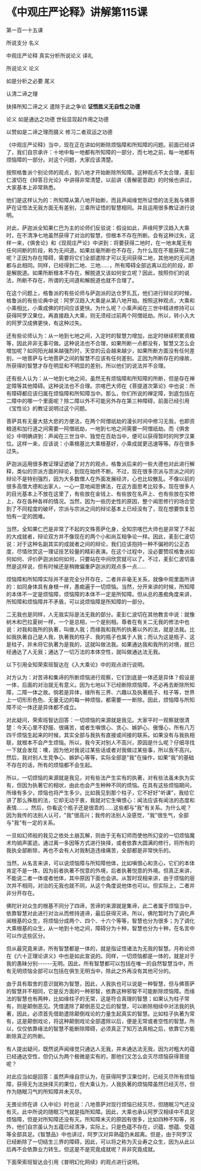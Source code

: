 # 《中观庄严论释》讲解第115课

第一百一十五课

所说支分 名义

中观庄严论释 真实分析所说论义 译礼

所说论义 论义

如是分析之必要 尾义

认清二谛之理

抉择所知二谛之义 遣除于此之争论 **证悟胜义无自性之功德**

论义 如是通达之功德 世俗显现起作用之功德

以赞如是二谛之理而摄义 修习二者双运之功德

《中观庄严论释》当中，现在正在讲如何断除烦恼障和所知障的问题。前面已经讲了，我们自宗承许：十地中每一地都有所知障的一部分，而七地之前，每一地都有烦恼障的一部分。对这个问题，大家应该清楚。

按照格鲁派个别论师的观点，到八地才开始断除所知障。这种观点不太合理，麦彭仁波切在《辩答日光论》中讲得非常清楚，以前讲《善解密意疏》的时候也讲过，大家基本上非常熟悉。

他们是这样认为的：所知障从第八地开始断，而且声闻缘觉所证悟的法无我与佛菩萨在证悟法无我方面无有差别，三乘所证悟的智慧相同。并且运用很多教证进行说明。

对此，萨迦派全知果仁巴为主的论师们反驳说：假设如此，声缘阿罗汉趋入大乘时，在不清净七地虽然获得了对治的智慧，但根本不存在所断。会有这种过失，这样一来，《俱舍论》和《现观庄严论》中讲到：将要获得二地时，在一地末尾无有任何间断的阶段，称为无间道。如果丝毫所断也不存在，为什么现在不能获得二地呢？正因为存在障碍，需要将它们全部遣除才可以无间获得二地，其他地的无间道都与此相同。同样，已经得到二地、三地......，所有障碍全部远离以后的阶段，即是解脱道。如果所断根本不存在，解脱道又该如何安立呢？因此，按照你们的说法，所断不存在，所谓的无间道和解脱道也就不合理了。

在这个问题上，格鲁派的有些论师与萨迦派的达仓罗扎瓦，他们进行辩论的时候，格鲁派的有些论典中说：阿罗汉趋入大乘是从第八地开始。按照这种观点，大乘和小乘相比，小乘成佛的时间应该更快。为什么呢？小乘声闻在三世中精进修持可以获得阿罗汉果位，再直接趋入大乘，则无须经过前两个阿僧祇劫。所以，转小入大的阿罗汉成佛更快，有这种过失。

还有些论师认为：从一地到七地之间，入定时的智慧力增加，出定时继续积累资粮等，因此并非无事可做。这种说法也不合理，如果所断一点都没有，智慧又怎么会增加呢？如同阳光越来越强烈时，天空的云会越来越少，如果所断方面没有任何差别，一地菩萨与七地菩萨之间的智慧不应该有任何差别。正因为所断存在的缘故，所获得的智慧才存在明显和不明显的差别，所以他们的说法并不合理。

还有些人认为：从一地到七地之间，虽然无有烦恼障和所知障的所断，但是存在禅定障等其他障碍。这种说法也不合理。宗喀巴大师在《菩提道次第论》中也说：所有障碍都应该归属在烦恼障和所知障当中。那么，你们所说的禅定障，到底包括在二障中的哪一个里面呢？除二障以外不可能另外存在第三种障碍，前面已经引用《宝性论》的教证说明过这个问题。

菩萨具有无量大慈大悲的方便法，在两个阿僧祇劫的漫长时间中修习无我，也即资粮道和加行道之间需要一阿僧祇劫，一地到七地之间需要一阿僧祇劫。而《俱舍论》中明确讲到：声闻在三世当中、独觉在百劫当中，便可以获得暂时的阿罗汉果位。这样一来，应该说：小乘根基比大乘根基好，小乘成就更迅速等等。存在很多过失。

萨迦派运用很多教证理证遮破了对方的观点，格鲁派后来的一些大德也对此进行解释，类似的宗派方面的辩论，到现在始终不断。不过，现在很多宗派与宗派之间的辩论不是特别强烈，因为大多数僧人在外面发展经济，心也比较散乱。不像以前的很多高僧大德和出家人，一心一意地闻思佛法，在这方面思考比较多。现在很多人的目光基本上不放在这里了，有些放在金钱上、有些放在名声上、也有些放在实修上，存在各种各样的情况。当然，因为一些历史性的原因，整个闻思修行的场合受到了不同程度的破坏，宗派与宗派之间的辩论基本上已经没有了，现在想要恢复恐怕有一定的困难。

当然，全知果仁巴是非常了不起的文殊菩萨化身，全知宗喀巴大师也是非常了不起的大成就者，辩论双方并不像现在的两个小和尚互相争论一样。因此，麦彭仁波切说：对于这种名副其实的成就者之间的辩论，我们应该抱持一种不偏袒的公正态度，尽情欣赏这一理证技艺较量的精彩表演。在这个过程中，没必要赞叹格鲁派如何如何、评价萨迦派如何如何，只要站在中间欣赏就可以了。不过，麦彭仁波切虽然是这样说，但有时候还是稍微偏重萨迦派的观点多一点......

烦恼障和所知障实际并不是完全分开存在，二者并非毫无关系，就像中观里面所讲的：如同身体具有身根一样，愚痴遍于一切烦恼。当然，分开来讲的时候，所知障的本体不一定是烦恼障，烦恼障的本体不一定是所知障。但从总的愚痴角度来讲，所知障和烦恼障并不矛盾，可以说烦恼障是所知障的一部分。

二无我也是同样，人无我实际是法无我的部分。麦彭仁波切在其他教言中说：就像树木和巴拉夏树一样，一个是总相，一个是别相。尊者在有关二无我的修法中也说：对我和我所的执著，叫做人我；而缘我和我所的执著以外的法，就是法我。比如我执著自己是人我，执著我的柱子、我的瓶子也属于人我；而认为这是瓶子、这是柱子，并未将它执著为是我的，这就叫做法我。如果通达我和我所的对境，就已经通达了人无我；通达了一切万法的本体空性，就叫做通达法无我。

以下引用全知荣索班智达在《入大乘论》中的观点进行说明。

对方认为：对苦谛和集谛的所断烦恼进行观察，它们到底是一体还是异体？假设是一体，后面的对治就无有意义。因为七地以下已经断除烦恼障，不必再去断除所知障，二障一体之故。倘若是异体，缘所有三界、六趣以及执著瓶子、柱子等，世界上一切形形色色、无量无边的每一种烦恼，都需要一一断除。因此，烦恼障与所知障不论一体还是异体都不成立。

对此疑问，荣索班智达回答：一切烦恼的来源就是我见。大家平时一观察就很清楚：今天心里不舒服、很痛苦，或者生嗔恨心、贪心、嫉妒心、傲慢心，所有八万四千烦恼生起来的时候，其实全部与我执有直接或间接的联系。如果没有与我执相联，就根本不会产生烦恼。所以，我今天对别人不高兴，原因是什么呢？仔细寻找一下就会发现：噢，因为他对我说过某些话或者对我做过某些事，所以我不高兴。然后，我对别人生竞争心、嫉妒心等等，实际全部是"我"在操作，如果"我"的基础不存在的话，所有的烦恼都不会生起。

所以，一切烦恼的来源就是我见，对有些法产生实有的执著，对有些法虽未执为实有，但因为执著它的相状，由此也会产生种种不同的烦恼。在具有这些烦恼期间，所缘有多少，烦恼也将产生多少。比如我见到那个柱子，它不好好"听课"，我给它讲了那么殊胜的法，它却无动于衷，我就对它生嗔恨心：闻法应该有闻法的态度和表情......。然后，你看这个瓶子还是很乖的......这些都与"我"有关系。为什么呢？因为我传的法别人认可，"我"很高兴；我传的法别人没感觉，"我"很生气，全部与"我"有一定的关系。

一旦如幻师般的我见之依处土崩瓦解，则由于无有幻师而使他所幻变的一切烦恼魔术均销声匿迹。通过离一多因等方式进行抉择，或者依靠大圆满的修行，将所有的我执全部断除，再也不会有人对我制造违缘痛苦，全部都是非常快乐的。

当然，从名言来讲，可以说烦恼障与所知障他体，比如嗔恨心和贪心，它们的本体肯定不是一体，因为前者执著不悦意的外境，后者执著悦意的外境。但真正来讲，不能说二者一体或者他体，其中原因下面也会讲。从暂时现相来讲，由于烦恼的层次并不相同，对治的无我也就不同，从这个角度说他体也可以。但实际上，二者并非分开存在。

佛陀针对众生的根基不同分了四谛，苦谛的来源就是集谛，此二者属于烦恼当中，依靠智慧对此进行对治从而修持道谛，最后获得灭谛。所以，佛陀暂时为了调化声闻根基的众生，将烦恼分成两个、四个、十六个等等，智慧也分为很多；为了调化大乘根基的众生，从一地到十地之间，障碍分为十种，智慧也分为十种，在名言中可以作这些区分。

但从最究竟来讲，所有智慧都是一体的，就是指证悟诸法为无我的智慧。月称论师在《六十正理论讲义》中也是如此宣说的。同样，一切烦恼都是一体的，就是对于我的愚昧分别------无明。因此，所有智慧都可以包括在唯一的自然智慧当中，所有无明烦恼全部可以包括在俱生无明当中，除此之外再没有其他可分的。

由于具有取舍的意识就称为智慧，因此，人我执也可以说是一种智慧，但与佛菩萨的智慧并不相同，它是反方面的一种邪智，依靠这种邪智不可能断除烦恼障。而缘法的智慧也有两种，比如缘柱子的无常，这是符合真理的智慧；如果认为柱子常有，则是颠倒恶见。凭借遣除了颠倒恶见之后的智慧，可以断除相续中对法我的执著，因此，必须首先借助遣除颠倒戏论的力量生起真实的智慧。比如柱子执著为常有，这是颠倒戏论，将这种颠倒戏论全部遣除以后，便是无常或者空性的智慧。所以，仅仅依靠缘法的智慧不能断除障碍，必须真正了知万法真相之后，依靠它方能断除真正的所断。

有人提出疑问，既然说声闻缘觉只通达人无我，并未通达法无我，因为对粗大的蕴已经通达空性，但仍认为两个极微是实有的，那他们又怎么会灭尽烦恼获得菩提呢？

对此应当如是回答：虽然声缘自宗认为，在获得阿罗汉果位时，已经灭尽所有烦恼障，获得无为法抉择灭的果位，但大乘认为，人我执著的烦恼障虽然已经灭尽，但作为随眠习气的所知障并未灭尽。

无畏论师在讲《入中论》时也说：八地菩萨对现行烦恼已经灭尽，但随眠习气还没有灭。此中所说的随眠习气就是指所知障。因此，大乘也承认阿罗汉相续中不具足烦恼障，但是对所知障还没有灭。所知障未灭的原因有很多，比如四种不知等，另外，他们自宗虽认为五蕴已经清净，实际上，只是色蕴不存在，识蕴、想蕴、受蕴等全部具足。《智慧品》中也讲过，阿罗汉对异熟蕴仍未超离。但是，由于阿罗汉已经断除了一切结生三界的障碍，因此，可以将之称为灭业寿之众生，因为从此以后再不会依靠业力转生。但这是不是究竟成就呢？并非究竟成就。

下面荣索班智达会引用《普明幻化网续》的观点进行说明。

